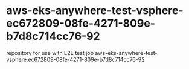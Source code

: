 # aws-eks-anywhere-test-vsphere-ec672809-08fe-4271-809e-b7d8c714cc76-92
repository for use with E2E test job aws-eks-anywhere-test-vsphere:ec672809-08fe-4271-809e-b7d8c714cc76-92

